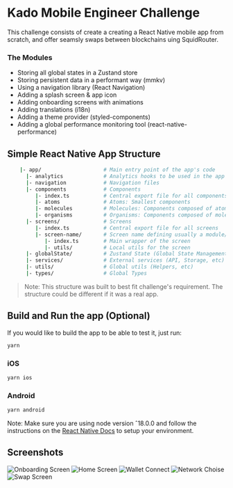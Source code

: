 # Kado Mobile Engineer Challenge

This challenge consists of create a creating a React Native mobile app from scratch, and offer seamsly swaps between blockchains uing SquidRouter.

### The Modules

- Storing all global states in a Zustand store
- Storing persistent data in a performant way (mmkv)
- Using a navigation library (React Navigation)
- Adding a splash screen & app icon
- Adding onboarding screens with animations
- Adding translations (i18n)
- Adding a theme provider (styled-components)
- Adding a global performance monitoring tool (react-native-performance)

## Simple React Native App Structure

```bash
    |- app/                    # Main entry point of the app's code
      |- analytics             # Analytics hooks to be used in the app
      |- navigation            # Navigation files
      |- components            # Components
         |- index.ts           # Central export file for all components
         |- atoms              # Atoms: Smallest components
         |- molecules          # Molecules: Components composed of atoms
         |- organisms          # Organisms: Components composed of molecules
      |- screens/              # Screens
         |- index.ts           # Central export file for all screens
         |- screen-name/       # Screen name defining usually a module/concern of the app
            |- index.ts        # Main wrapper of the screen
            |- utils/          # Local utils for the screen
      |- globalState/          # Zustand State (Global State Management)
      |- services/             # External services (API, Storage, etc)
      |- utils/                # Global utils (Helpers, etc)
      |- types/                # Global Types
```

> Note: This structure was built to best fit challenge's requirement. The structure could be different if it was a real app.

## Build and Run the app (Optional)

If you would like to build the app to be able to test it, just run:

```bash
yarn
```

### iOS

```bash
yarn ios
```

### Android

```bash
yarn android
```

Note: Make sure you are using node version ˆ18.0.0 and follow the instructions on the [React Native Docs](https://reactnative.dev/docs/environment-setup) to setup your environment.

<!-- ## Demo

![Demo](./app/assets/demo/demo.mov) -->

## Screenshots

![Onboarding Screen](./app/assets/screenshots/onboarding-screen.png)
![Home Screen](./app/assets/screenshots/home-screen.png)
![Wallet Connect](./app/assets/screenshots/wallet-connect-screen.png)
![Network Choise](./app/assets/screenshots/netwok-choice.png)
![Swap Screen](./app/assets/screenshots/swap.png)
